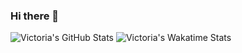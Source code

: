 ### Hi there 👋

![Victoria's GitHub Stats](https://github-readme-stats.vercel.app/api?username=Victoria-DR&count_private=true&show_icons=true&include_all_commits=true&theme=algolia)
![Victoria's Wakatime Stats](https://github-readme-stats.vercel.app/api/wakatime?username=Victoria&layout=compact&theme=algolia)

<!--
**Victoria-DR/Victoria-DR** is a ✨ _special_ ✨ repository because its `README.md` (this file) appears on your GitHub profile.

Here are some ideas to get you started:

- 🔭 I’m currently working on ...
- 🌱 I’m currently learning ...
- 👯 I’m looking to collaborate on ...
- 🤔 I’m looking for help with ...
- 💬 Ask me about ...
- 📫 How to reach me: ...
- 😄 Pronouns: ...
- ⚡ Fun fact: ...
-->
